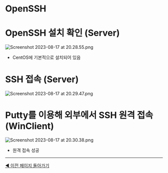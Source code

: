# OpenSSH

# OpenSSH 설치 확인 (Server)

![Screenshot 2023-08-17 at 20.28.55.png](OpenSSH%20b0092ee1d4c1481b9313303e05cd1168/Screenshot_2023-08-17_at_20.28.55.png)

- CentOS에 기본적으로 설치되어 있음

# SSH 접속 (Server)

![Screenshot 2023-08-17 at 20.29.47.png](OpenSSH%20b0092ee1d4c1481b9313303e05cd1168/Screenshot_2023-08-17_at_20.29.47.png)

# Putty를 이용해 외부에서 SSH 원격 접속 (WinClient)

![Screenshot 2023-08-17 at 20.30.38.png](OpenSSH%20b0092ee1d4c1481b9313303e05cd1168/Screenshot_2023-08-17_at_20.30.38.png)

- 원격 접속 성공

---

[◀ 이전 페이지 돌아가기](../Linux,%20VMware%E1%84%85%E1%85%B3%E1%86%AF%20%E1%84%8B%E1%85%B5%E1%84%8B%E1%85%AD%E1%86%BC%E1%84%92%E1%85%A1%E1%86%AB%20%E1%84%89%E1%85%A5%E1%84%87%E1%85%A5%20%E1%84%80%E1%85%AE%E1%84%8E%E1%85%AE%E1%86%A8%202d50778ce91c4b59839555f0accc1aeb.md)